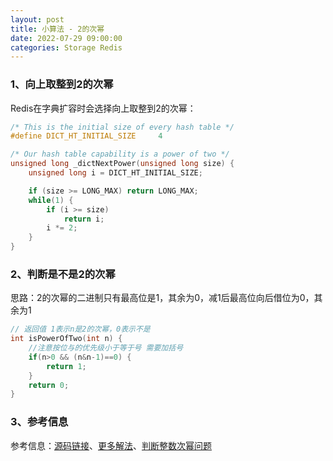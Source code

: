 ```yaml
---
layout: post
title: 小算法 - 2的次幂
date: 2022-07-29 09:00:00
categories: Storage Redis
---
```


### 1、向上取整到2的次幂

Redis在字典扩容时会选择向上取整到2的次幂：

```c
/* This is the initial size of every hash table */
#define DICT_HT_INITIAL_SIZE     4

/* Our hash table capability is a power of two */
unsigned long _dictNextPower(unsigned long size) {
    unsigned long i = DICT_HT_INITIAL_SIZE;

    if (size >= LONG_MAX) return LONG_MAX;
    while(1) {
        if (i >= size)
            return i;
        i *= 2;
    }
}
```

### 2、判断是不是2的次幂

思路：2的次幂的二进制只有最高位是1，其余为0，减1后最高位向后借位为0，其余为1

```c
// 返回值 1表示n是2的次幂，0表示不是
int isPowerOfTwo(int n) {
    //注意按位与的优先级小于等于号 需要加括号
    if(n>0 && (n&n-1)==0) {  
        return 1;
    }
    return 0;
}
```



### 3、参考信息

参考信息：[源码链接](https://github.com/redis/redis/blob/unstable/deps/hiredis/dict.c#L310)、[更多解法](https://www.techiedelight.com/zh/round-next-highest-power-2/)、[判断整数次幂问题](https://zhuanlan.zhihu.com/p/419952714)